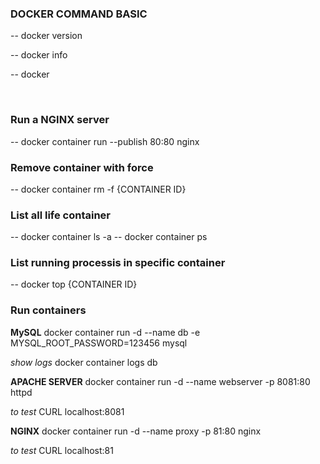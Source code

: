 ### DOCKER COMMAND BASIC

-- docker version

-- docker info

-- docker

<br>

### Run a NGINX server

--  docker container run --publish 80:80 nginx

### Remove container with force

-- docker container rm -f {CONTAINER ID}

### List all life container

-- docker container ls -a
-- docker container ps


### List running processis in specific container

-- docker top {CONTAINER ID}

### Run containers

**MySQL**
docker container run -d --name db -e MYSQL_ROOT_PASSWORD=123456 mysql

*show logs*
docker container logs db


**APACHE SERVER**
docker container run -d --name webserver -p 8081:80 httpd

*to test*
CURL localhost:8081


**NGINX**
docker container run -d --name proxy -p 81:80 nginx

*to test*
CURL localhost:81